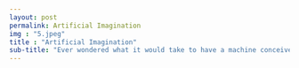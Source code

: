 ```yaml
---
layout: post
permalink: Artificial Imagination
img : "5.jpeg"
title : "Artificial Imagination"
sub-title: "Ever wondered what it would take to have a machine conceive of hyper-realistic images?"
---
```

